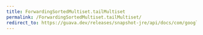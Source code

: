 ```yaml
---
title: ForwardingSortedMultiset.tailMultiset
permalink: /ForwardingSortedMultiset.tailMultiset/
redirect_to: https://guava.dev/releases/snapshot-jre/api/docs/com/google/common/collect/ForwardingSortedMultiset.html#tailMultiset-E-com.google.common.collect.BoundType-
---
```

